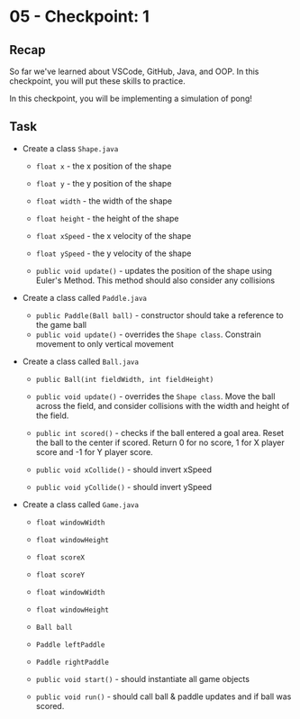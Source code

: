 # 05 - Checkpoint: 1

## Recap

So far we've learned about VSCode, GitHub, Java, and OOP.
In this checkpoint, you will put these skills to practice.

In this checkpoint, you will be implementing a simulation of pong!

## Task

- Create a class `Shape.java`
    - `float x` - the x position of the shape
    - `float y` - the y position of the shape

    - `float width` - the width of the shape
    - `float height` - the height of the shape

    - `float xSpeed` - the x velocity of the shape
    - `float ySpeed` - the y velocity of the shape

    - `public void update()` - updates the position of the shape using Euler's Method. This method should also consider any collisions

- Create a class called `Paddle.java`
    - `public Paddle(Ball ball)` - constructor should take a reference to the game ball
    - `public void update()` - overrides the `Shape class`. Constrain movement to only vertical movement

- Create a class called `Ball.java`
    - `public Ball(int fieldWidth, int fieldHeight)`

    - `public void update()` - overrides the `Shape class`. Move the ball across the field, and consider collisions with the width and height of the field.
    - `public int scored()` - checks if the ball entered a goal area. Reset the ball to the center if scored. Return 0 for no score, 1 for X player score and -1 for Y player score.

    - `public void xCollide()` - should invert xSpeed
    - `public void yCollide()` - should invert ySpeed


- Create a class called `Game.java`
    - `float windowWidth`
    - `float windowHeight`

    - `float scoreX`
    - `float scoreY`

    - `float windowWidth`
    - `float windowHeight`

    - `Ball ball`
    - `Paddle leftPaddle`
    - `Paddle rightPaddle`

    - `public void start()` - should instantiate all game objects
    - `public void run()` - should call ball & paddle updates and if ball was scored.